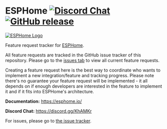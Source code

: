 # ESPHome [![Discord Chat](https://img.shields.io/discord/429907082951524364.svg)](https://discord.gg/KhAMKrd) [![GitHub release](https://img.shields.io/github/release/esphome/esphome.svg)](https://GitHub.com/esphome/esphome/releases/)

[![ESPHome Logo](https://esphome.io/_images/logo-text.png)](https://esphome.io/)

Feature request tracker for [ESPHome](https://esphome.io/).

All feature requests are tracked in the GitHub issue tracker of this repository. Please go to the [issues tab](https://github.com/esphome/feature-requests/issues) to view all current feature requests.

Creating a feature request here is the best way to coordinate who wants to implement a new integration/feature and tracking progress. Please note there's no guarantee your feature request will be implemented - it all depends on if enough developers are interested in the feature to implement it and if it fits into ESPHome's architecture.

**Documentation:** https://esphome.io/

**Discord Chat:** https://discord.gg/KhAMKr

For issues, please go to [the issue tracker](https://github.com/esphome/issues/issues).
